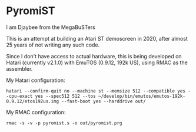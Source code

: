 # PyromiST
I am Djaybee from the MegaBuSTers

This is an attempt at building an Atari ST demoscreen in 2020, after
almost 25 years of not writing any such code.

Since I don't have access to actual hardware, this is being developed
on Hatari (currently v2.1.0) with EmuTOS (0.9.12, 192k US), using
RMAC as the assembler.

My Hatari configuration:

	hatari --confirm-quit no --machine st --memsize 512 --compatible yes --cpu-exact yes --spec512 512 --tos ~/develop/bin/emutos/emutos-192k-0.9.12/etos192us.img --fast-boot yes --harddrive out/

My RMAC configuration:

	rmac -s -v -p pyromist.s -o out/pyromist.prg
